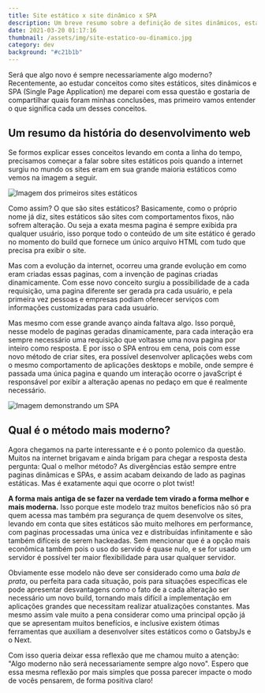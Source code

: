 ```yaml
---
title: Site estático x site dinâmico x SPA
description: Um breve resumo sobre a definição de sites dinâmicos, estáticos e SPA.
date: 2021-03-20 01:17:16
thumbnail: /assets/img/site-estatico-ou-dinamico.jpg
category: dev
background: "#c21b1b"
---
```


Será que algo novo é sempre necessariamente algo moderno? Recentemente, ao estudar conceitos como sites estáticos, sites dinâmicos e SPA (Single Page Application) me deparei com essa questão e gostaria de compartilhar quais foram minhas conclusões, mas primeiro vamos entender o que significa cada um desses conceitos.

## Um resumo da história do desenvolvimento web

Se formos explicar esses conceitos levando em conta a linha do tempo, precisamos começar a falar sobre sites estáticos pois quando a internet surgiu no mundo os sites eram em sua grande maioria estáticos como vemos na imagem a seguir.

![Imagem dos primeiros sites estáticos](assets/img/sites-estaticos.png "Exemplo de como eram os primeiros sites estáticos")

Como assim? O que são sites estáticos? Basicamente, como o próprio nome já diz, sites estáticos são sites com comportamentos fixos, não sofrem alteração. Ou seja a exata mesma pagina é sempre exibida pra qualquer usuário, isso porque todo o conteúdo de um site estático é gerado no momento do build que fornece um único arquivo HTML com tudo que precisa pra exibir o site.

Mas com a evolução da internet, ocorreu uma grande evolução em como eram criadas essas paginas, com a invenção de paginas criadas dinamicamente. Com esse novo conceito surgiu a possibilidade de a cada requisição, uma pagina diferente ser gerada pra cada usuário, e pela primeira vez pessoas e empresas podiam oferecer serviços com informações customizadas para cada usuário. 

Mas mesmo com esse grande avanço ainda faltava algo. Isso porquê, nesse modelo de paginas geradas dinamicamente, para cada interação era sempre necessário uma requisição que voltasse uma nova pagina por inteiro como resposta.  E por isso o SPA entrou em cena, pois com esse novo método de criar sites, era possível desenvolver aplicações webs com o mesmo comportamento de aplicações desktops e mobile, onde sempre é passada uma única pagina e quando um interação ocorre o javaScript é responsável por exibir a alteração apenas no pedaço em que é realmente necessário.

![Imagem demonstrando um SPA](assets/img/spa-1.png "Ilustração de como se comporta um SPA")

## Qual é o método mais moderno?

Agora chegamos na parte interessante e é o ponto polemico da questão. Muitos na internet brigavam e ainda brigam para chegar a resposta desta pergunta: Qual o melhor método? As divergências estão sempre entre paginas dinâmicas e SPAs, e assim acabam deixando de lado as paginas estáticas. Mas é exatamente aqui que ocorre o plot twist!

**A forma mais antiga de se fazer na verdade tem virado a forma melhor e mais moderna.** Isso porque este modelo traz muitos benefícios não só pra quem acessa mas também pra segurança de quem desenvolve os sites, levando em conta que sites estáticos são muito melhores em performance, com paginas processadas uma única vez e distribuídas infinitamente e são também difíceis de serem hackeadas. Sem mencionar que é a opção mais econômica também pois o uso do servido é quase nulo, e se for usado um servidor é possível ter maior flexibilidade para usar qualquer servidor.

Obviamente esse modelo não deve ser considerado como uma *bala de prata*, ou perfeita para cada situação, pois para situações específicas ele pode apresentar desvantagens como o fato de a cada alteração ser necessário um novo build, tornando mais difícil a implementação em aplicações grandes que necessitam realizar atualizações constantes. Mas mesmo assim vale muito a pena considerar como uma principal opção já que se apresentam muitos benefícios, e inclusive existem ótimas ferramentas que auxiliam a desenvolver sites estáticos como o GatsbyJs e o Next. 

Com isso queria deixar essa reflexão que me chamou muito a atenção: "Algo moderno não será necessariamente sempre algo novo". Espero que essa mesma reflexão por mais simples que possa parecer impacte o modo de vocês pensarem, de forma positiva claro!